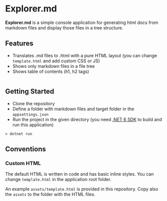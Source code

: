 # Explorer.md

**Explorer.md** is a simple console application for generating html docs from markdown files and display those files in a tree structure. 


## Features

- Translates .md files to .html with a pure HTML layout (you can change `template.html` and add custom CSS or JS)
- Shows only markdown files in a file tree
- Shows table of contents (h1, h2 tags)

![]()

## Getting Started

- Clone the repository
- Define a folder with markdown files and target folder in the `appsettings.json`
- Run the project in the given directory (you need [.NET 6 SDK](https://dotnet.microsoft.com/en-us/download/dotnet/6.0) to build and run this application)

```
> dotnet run
```

## Conventions

### Custom HTML

The default HTML is written in code and has basic inline styles. You can change `template.html` in the application root folder.

An example `assets/template.html` is provided in this repository. Copy also the `assets` to the folder with the HTML files.
